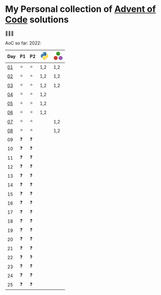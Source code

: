 # My Personal collection of [Advent of Code] solutions

:christmas_tree::santa::christmas_tree:

AoC so far:
2022:

| Day              | P1         | P2         | <a href="https://www.python.org" target="_blank" rel="noreferrer"> <img src="https://raw.githubusercontent.com/devicons/devicon/master/icons/python/python-original.svg" alt="python" width="30" height="30"/> </a> | <a href="https://julialang.org/" target="_blank" rel="noreferrer"> <img src="https://raw.githubusercontent.com/devicons/devicon/master/icons/julia/julia-original.svg" alt="julia" width="30" height="30"/> </a> | 
| ---------------- | ---------- | ---------- | -- | -- |
| [01](2022/Day01) | :star:     | :star:     | 1,2 | 1,2 |
| [02](2022/Day02) | :star:     | :star:     | 1,2 | 1,2 |
| [03](2022/Day03) | :star:     | :star:     | 1,2 | 1,2 |
| [04](2022/Day04) | :star:     | :star:     | 1,2 | |
| [05](2022/Day05) | :star:     | :star:     | 1,2 | |
| [06](2022/Day06) | :star:     | :star:     | 1,2 | |
| [07](2022/Day07) | :star:     | :star:     | | 1,2 |
| [08](2022/Day08) | :star:     | :star:     | | 1,2 |
| 09               | :question: | :question: | | |
| 10               | :question: | :question: | | |
| 11               | :question: | :question: | | |
| 12               | :question: | :question: | | |
| 13               | :question: | :question: | | |
| 14               | :question: | :question: | | |
| 15               | :question: | :question: | | |
| 16               | :question: | :question: | | |
| 17               | :question: | :question: | | |
| 18               | :question: | :question: | | |
| 19               | :question: | :question: | | |
| 20               | :question: | :question: | | |
| 21               | :question: | :question: | | |
| 22               | :question: | :question: | | |
| 23               | :question: | :question: | | |
| 24               | :question: | :question: | | |
| 25               | :question: | :question: | | |


[Advent of Code]: https://adventofcode.com/

